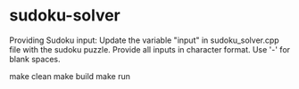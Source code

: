 # sudoku-solver

Providing Sudoku input: Update the variable "input" in sudoku_solver.cpp file with the sudoku puzzle. Provide all inputs in character format. Use '-' for blank spaces.

make clean
make build
make run
